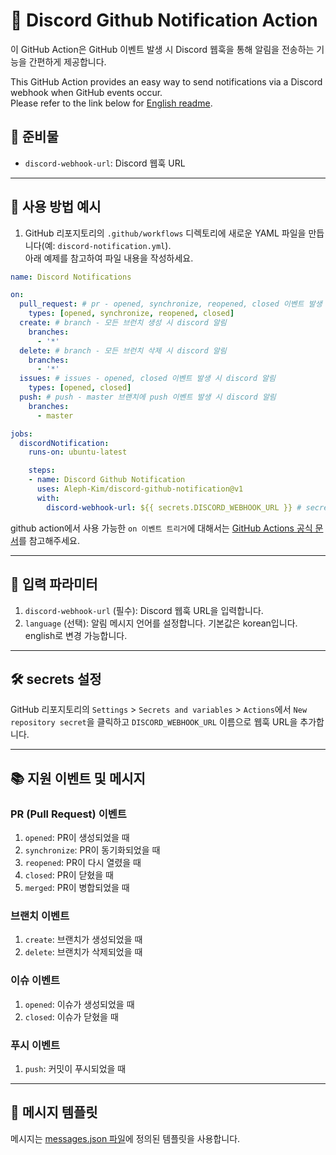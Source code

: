 # 📢 Discord Github Notification Action

이 GitHub Action은 GitHub 이벤트 발생 시 Discord 웹훅을 통해 알림을 전송하는 기능을 간편하게 제공합니다.

This GitHub Action provides an easy way to send notifications via a Discord webhook when GitHub events occur.    
Please refer to the link below for [English readme](README_EN.md).

## 🧺 준비물

- `discord-webhook-url`: Discord 웹훅 URL

---

## 🚀 사용 방법 예시

1. GitHub 리포지토리의 `.github/workflows` 디렉토리에 새로운 YAML 파일을 만듭니다(예: `discord-notification.yml`).    
아래 예제를 참고하여 파일 내용을 작성하세요.

```yml
name: Discord Notifications

on:
  pull_request: # pr - opened, synchronize, reopened, closed 이벤트 발생 시 discord 알림
    types: [opened, synchronize, reopened, closed]
  create: # branch - 모든 브런치 생성 시 discord 알림
    branches:
      - '*'
  delete: # branch - 모든 브런치 삭제 시 discord 알림
    branches:
      - '*'
  issues: # issues - opened, closed 이벤트 발생 시 discord 알림
    types: [opened, closed]
  push: # push - master 브랜치에 push 이벤트 발생 시 discord 알림
    branches:
      - master

jobs:
  discordNotification:
    runs-on: ubuntu-latest

    steps:
    - name: Discord Github Notification
      uses: Aleph-Kim/discord-github-notification@v1
      with:
        discord-webhook-url: ${{ secrets.DISCORD_WEBHOOK_URL }} # secret key에 저장한 discord webhook url
```

github action에서 사용 가능한 `on 이벤트 트리거`에 대해서는 [GitHub Actions 공식 문서](https://docs.github.com/ko/actions/writing-workflows/choosing-when-your-workflow-runs/events-that-trigger-workflows)를 참고해주세요.

---

## 💬 입력 파라미터
1. `discord-webhook-url` (필수): Discord 웹훅 URL을 입력합니다.
2. `language` (선택): 알림 메시지 언어를 설정합니다. 기본값은 korean입니다. english로 변경 가능합니다.

---

## 🛠 secrets 설정
GitHub 리포지토리의 `Settings` > `Secrets and variables` > `Actions`에서 `New repository secret`을 클릭하고 `DISCORD_WEBHOOK_URL` 이름으로 웹훅 URL을 추가합니다.

---

## 📚 지원 이벤트 및 메시지

### PR (Pull Request) 이벤트
1. `opened`: PR이 생성되었을 때
2. `synchronize`: PR이 동기화되었을 때
3. `reopened`: PR이 다시 열렸을 때
4. `closed`: PR이 닫혔을 때
5. `merged`: PR이 병합되었을 때

### 브랜치 이벤트
1. `create`: 브랜치가 생성되었을 때
2. `delete`: 브랜치가 삭제되었을 때

### 이슈 이벤트
1. `opened`: 이슈가 생성되었을 때
2. `closed`: 이슈가 닫혔을 때

### 푸시 이벤트
1. `push`: 커밋이 푸시되었을 때

---

## 📄 메시지 템플릿
메시지는 [messages.json 파일](https://github.com/Aleph-Kim/discord-github-notification/blob/master/messages.json)에 정의된 템플릿을 사용합니다.